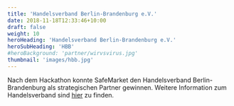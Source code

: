 ```yaml
---
title: 'Handelsverband Berlin-Brandenburg e.V.'
date: 2018-11-18T12:33:46+10:00
draft: false
weight: 10
heroHeading: 'Handelsverband Berlin-Brandenburg e.V.'
heroSubHeading: 'HBB'
#heroBackground: 'partner/wirvsvirus.jpg'
thumbnail: 'images/hbb.jpg'
---
```


Nach dem Hackathon konnte SafeMarket den Handelsverband Berlin-Brandenburg als strategischen Partner gewinnen.
Weitere Information zum Handelsverband sind [hier](https://einzelhandel.de/) zu finden.